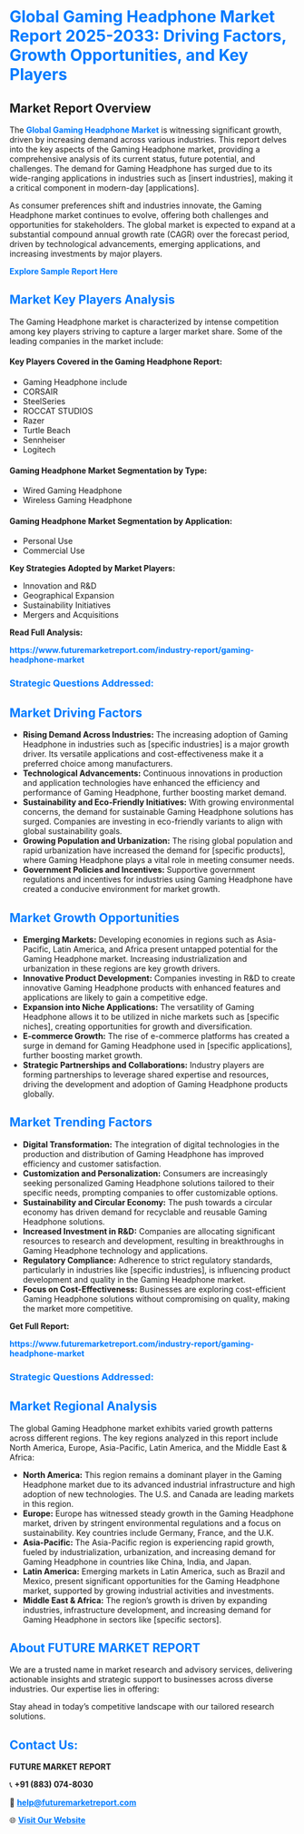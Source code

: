 <h1 style="color: #007BFF;">Global Gaming Headphone Market Report 2025-2033: Driving Factors, Growth Opportunities, and Key Players</h1>

<section id="overview">
<h2>Market Report Overview</h2>
<p>The <a href="https://www.futuremarketreport.com/industry-report/gaming-headphone-market" style="color: #007BFF; text-decoration: none;"><strong>Global Gaming Headphone Market</strong></a> is witnessing significant growth, driven by increasing demand across various industries. This report delves into the key aspects of the Gaming Headphone market, providing a comprehensive analysis of its current status, future potential, and challenges. The demand for Gaming Headphone has surged due to its wide-ranging applications in industries such as [insert industries], making it a critical component in modern-day [applications].</p>
<p>As consumer preferences shift and industries innovate, the Gaming Headphone market continues to evolve, offering both challenges and opportunities for stakeholders. The global market is expected to expand at a substantial compound annual growth rate (CAGR) over the forecast period, driven by technological advancements, emerging applications, and increasing investments by major players.</p>
</section>

<section id="overview">
<p><a href="https://www.futuremarketreport.com/request-sample/reportId=100803" style="color: #007BFF; text-decoration: none;"><strong>Explore Sample Report Here</strong></a></p>
</section>

<section id="key-players">
<h2 style="color: #007BFF;">Market Key Players Analysis</h2>
<p>The Gaming Headphone market is characterized by intense competition among key players striving to capture a larger market share. Some of the leading companies in the market include:</p>
<h4>Key Players Covered in the Gaming Headphone Report:</h4>
<ul><li>Gaming Headphone include</li><li>CORSAIR</li><li>SteelSeries</li><li>ROCCAT STUDIOS</li><li>Razer</li><li>Turtle Beach</li><li>Sennheiser</li><li>Logitech</li></ul>
<h4>Gaming Headphone Market Segmentation by Type:</h4>
<ul><li>Wired Gaming Headphone</li><li>Wireless Gaming Headphone</li></ul>

<h4>Gaming Headphone Market Segmentation by Application:</h4>
<ul><li>Personal Use</li><li>Commercial Use</li></ul>
<p><strong>Key Strategies Adopted by Market Players:</strong></p>
<ul>
<li>Innovation and R&D</li>
<li>Geographical Expansion</li>
<li>Sustainability Initiatives</li>
<li>Mergers and Acquisitions</li>
</ul>
</section>

<section>
<p><strong>Read Full Analysis: </strong></p><a href="https://www.futuremarketreport.com/industry-report/gaming-headphone-market" style="color: #007BFF; text-decoration: none;"><strong>https://www.futuremarketreport.com/industry-report/gaming-headphone-market</strong></a>
<h3 style="color: #007BFF;">Strategic Questions Addressed:</h3>
</section>

<section id="driving-factors">
<h2 style="color: #007BFF;">Market Driving Factors</h2>
<ul>
<li><strong>Rising Demand Across Industries:</strong> The increasing adoption of Gaming Headphone in industries such as [specific industries] is a major growth driver. Its versatile applications and cost-effectiveness make it a preferred choice among manufacturers.</li>
<li><strong>Technological Advancements:</strong> Continuous innovations in production and application technologies have enhanced the efficiency and performance of Gaming Headphone, further boosting market demand.</li>
<li><strong>Sustainability and Eco-Friendly Initiatives:</strong> With growing environmental concerns, the demand for sustainable Gaming Headphone solutions has surged. Companies are investing in eco-friendly variants to align with global sustainability goals.</li>
<li><strong>Growing Population and Urbanization:</strong> The rising global population and rapid urbanization have increased the demand for [specific products], where Gaming Headphone plays a vital role in meeting consumer needs.</li>
<li><strong>Government Policies and Incentives:</strong> Supportive government regulations and incentives for industries using Gaming Headphone have created a conducive environment for market growth.</li>
</ul>
</section>

<section id="growth-opportunities">
<h2 style="color: #007BFF;">Market Growth Opportunities</h2>
<ul>
<li><strong>Emerging Markets:</strong> Developing economies in regions such as Asia-Pacific, Latin America, and Africa present untapped potential for the Gaming Headphone market. Increasing industrialization and urbanization in these regions are key growth drivers.</li>
<li><strong>Innovative Product Development:</strong> Companies investing in R&D to create innovative Gaming Headphone products with enhanced features and applications are likely to gain a competitive edge.</li>
<li><strong>Expansion into Niche Applications:</strong> The versatility of Gaming Headphone allows it to be utilized in niche markets such as [specific niches], creating opportunities for growth and diversification.</li>
<li><strong>E-commerce Growth:</strong> The rise of e-commerce platforms has created a surge in demand for Gaming Headphone used in [specific applications], further boosting market growth.</li>
<li><strong>Strategic Partnerships and Collaborations:</strong> Industry players are forming partnerships to leverage shared expertise and resources, driving the development and adoption of Gaming Headphone products globally.</li>
</ul>
</section>

<section id="trending-factors">
<h2 style="color: #007BFF;">Market Trending Factors</h2>
<ul>
<li><strong>Digital Transformation:</strong> The integration of digital technologies in the production and distribution of Gaming Headphone has improved efficiency and customer satisfaction.</li>
<li><strong>Customization and Personalization:</strong> Consumers are increasingly seeking personalized Gaming Headphone solutions tailored to their specific needs, prompting companies to offer customizable options.</li>
<li><strong>Sustainability and Circular Economy:</strong> The push towards a circular economy has driven demand for recyclable and reusable Gaming Headphone solutions.</li>
<li><strong>Increased Investment in R&D:</strong> Companies are allocating significant resources to research and development, resulting in breakthroughs in Gaming Headphone technology and applications.</li>
<li><strong>Regulatory Compliance:</strong> Adherence to strict regulatory standards, particularly in industries like [specific industries], is influencing product development and quality in the Gaming Headphone market.</li>
<li><strong>Focus on Cost-Effectiveness:</strong> Businesses are exploring cost-efficient Gaming Headphone solutions without compromising on quality, making the market more competitive.</li>
</ul>
</section>

<section>
<p><strong>Get Full Report: </strong></p><a href="https://www.futuremarketreport.com/industry-report/gaming-headphone-market" style="color: #007BFF; text-decoration: none;"><strong>https://www.futuremarketreport.com/industry-report/gaming-headphone-market</strong></a>
<h3 style="color: #007BFF;">Strategic Questions Addressed:</h3>
</section>


<section id="regional-analysis">
<h2 style="color: #007BFF;">Market Regional Analysis</h2>
<p>The global Gaming Headphone market exhibits varied growth patterns across different regions. The key regions analyzed in this report include North America, Europe, Asia-Pacific, Latin America, and the Middle East & Africa:</p>
<ul>
<li><strong>North America:</strong> This region remains a dominant player in the Gaming Headphone market due to its advanced industrial infrastructure and high adoption of new technologies. The U.S. and Canada are leading markets in this region.</li>
<li><strong>Europe:</strong> Europe has witnessed steady growth in the Gaming Headphone market, driven by stringent environmental regulations and a focus on sustainability. Key countries include Germany, France, and the U.K.</li>
<li><strong>Asia-Pacific:</strong> The Asia-Pacific region is experiencing rapid growth, fueled by industrialization, urbanization, and increasing demand for Gaming Headphone in countries like China, India, and Japan.</li>
<li><strong>Latin America:</strong> Emerging markets in Latin America, such as Brazil and Mexico, present significant opportunities for the Gaming Headphone market, supported by growing industrial activities and investments.</li>
<li><strong>Middle East & Africa:</strong> The region’s growth is driven by expanding industries, infrastructure development, and increasing demand for Gaming Headphone in sectors like [specific sectors].</li>
</ul>
</section>

<footer>
<h2 style="color: #007BFF;">About FUTURE MARKET REPORT</h2>
<p>We are a trusted name in market research and advisory services, delivering actionable insights and strategic support to businesses across diverse industries. Our expertise lies in offering:</p>

<p>Stay ahead in today’s competitive landscape with our tailored research solutions.</p>

<h2 style="color: #007BFF;">Contact Us:</h2>
<p><strong>FUTURE MARKET REPORT</strong></p>
<p>📞 <strong>+91 (883) 074-8030</strong></p>
<p>📧 <strong><a href="mailto:help@futuremarketreport.com" style="color: #007BFF;">help@futuremarketreport.com</a></strong></p>
<p>🌐 <strong><a href="https://www.futuremarketreport.com/" style="color: #007BFF;">Visit Our Website</a></strong></p>
</footer>